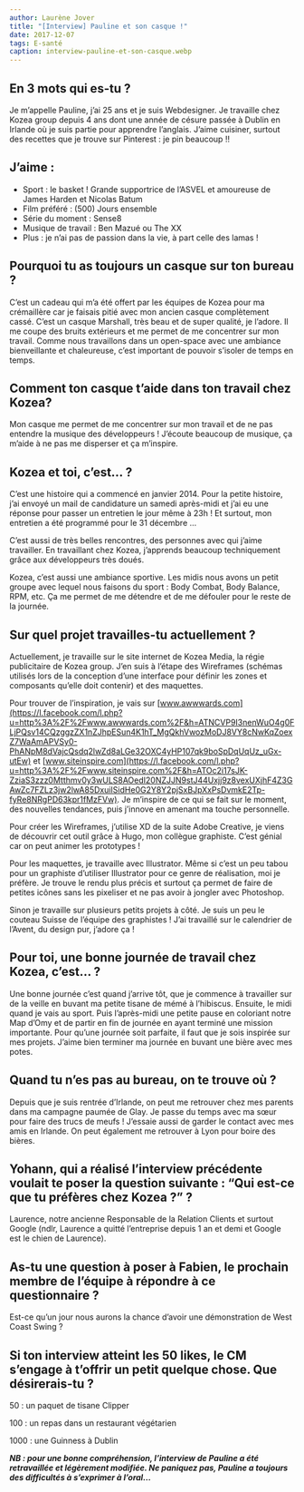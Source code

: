 ```yaml
---
author: Laurène Jover
title: "[Interview] Pauline et son casque !"
date: 2017-12-07
tags: E-santé
caption: interview-pauline-et-son-casque.webp
---
```


## En 3 mots qui es-tu ?

Je m’appelle Pauline, j’ai 25 ans et je suis Webdesigner. Je travaille chez Kozea group depuis 4 ans dont une année de césure passée à Dublin en Irlande où je suis partie pour apprendre l’anglais. J’aime cuisiner, surtout des recettes que je trouve sur Pinterest : je pin beaucoup !!

## J’aime :

- Sport : le basket ! Grande supportrice de l’ASVEL et amoureuse de James Harden et Nicolas Batum
- Film préféré : (500) Jours ensemble
- Série du moment : Sense8
- Musique de travail : Ben Mazué ou The XX
- Plus : je n’ai pas de passion dans la vie, à part celle des lamas !

## Pourquoi tu as toujours un casque sur ton bureau ?

C’est un cadeau qui m’a été offert par les équipes de Kozea pour ma crémaillère car je faisais pitié avec mon ancien casque complètement cassé. C’est un casque Marshall, très beau et de super qualité, je l’adore. Il me coupe des bruits extérieurs et me permet de me concentrer sur mon travail. Comme nous travaillons dans un open-space avec une ambiance bienveillante et chaleureuse, c’est important de pouvoir s’isoler de temps en temps.

## Comment ton casque t’aide dans ton travail chez Kozea?

Mon casque me permet de me concentrer sur mon travail et de ne pas entendre la musique des développeurs ! J’écoute beaucoup de musique, ça m’aide à ne pas me disperser et ça m’inspire.

## Kozea et toi, c’est… ?

C’est une histoire qui a commencé en janvier 2014. Pour la petite histoire, j’ai envoyé un mail de candidature un samedi après-midi et j’ai eu une réponse pour passer un entretien le jour même à 23h ! Et surtout, mon entretien a été programmé pour le 31 décembre …

C’est aussi de très belles rencontres, des personnes avec qui j’aime travailler. En travaillant chez Kozea, j’apprends beaucoup techniquement grâce aux développeurs très doués.

Kozea, c’est aussi une ambiance sportive. Les midis nous avons un petit groupe avec lequel nous faisons du sport : Body Combat, Body Balance, RPM, etc. Ça me permet de me détendre et de me défouler pour le reste de la journée.

## Sur quel projet travailles-tu actuellement ?

Actuellement, je travaille sur le site internet de Kozea Media, la régie publicitaire de Kozea group. J’en suis à l’étape des Wireframes (schémas utilisés lors de la conception d’une interface pour définir les zones et composants qu’elle doit contenir) et des maquettes.

Pour trouver de l’inspiration, je vais sur [www.awwwards.com](https://l.facebook.com/l.php?u=http%3A%2F%2Fwww.awwwards.com%2F&h=ATNCVP9I3nenWuO4g0FLjPQsv14CQzggzZX1nZJhpESun4K1hT_MgQkhVwozMoDJ8VY8cNwKqZoexZ7WaAmAPVSy0-PhANpM8dVajcQsdq2lwZd8aLGe32OXC4yHP107qk9boSpDqUqUz_uGx-utEw) et [www.siteinspire.com](https://l.facebook.com/l.php?u=http%3A%2F%2Fwww.siteinspire.com%2F&h=ATOc2i17sJK-ZziaS3zzz0Mtthmv0y3wULS8AOedI20NZJJN9stJ44Uxjj9z8vexUXjhF4Z3GAwZc7FZLz3jw2lwA85DxuiISidHe0G2Y8Y2pjSxBJpXxPsDvmkE2Tp-fyRe8NRgPD63kpr1fMzFVw). Je m’inspire de ce qui se fait sur le moment, des nouvelles tendances, puis j’innove en amenant ma touche personnelle.

Pour créer les Wireframes, j’utilise XD de la suite Adobe Creative, je viens de découvrir cet outil grâce à Hugo, mon collègue graphiste. C’est génial car on peut animer les prototypes !

Pour les maquettes, je travaille avec Illustrator. Même si c’est un peu tabou pour un graphiste d’utiliser Illustrator pour ce genre de réalisation, moi je préfère. Je trouve le rendu plus précis et surtout ça permet de faire de petites icônes sans les pixeliser et ne pas avoir à jongler avec Photoshop.

Sinon je travaille sur plusieurs petits projets à côté. Je suis un peu le couteau Suisse de l’équipe des graphistes ! J’ai travaillé sur le calendrier de l’Avent, du design pur, j’adore ça !

## Pour toi, une bonne journée de travail chez Kozea, c’est… ?

Une bonne journée c’est quand j’arrive tôt, que je commence à travailler sur de la veille en buvant ma petite tisane de mémé à l’hibiscus. Ensuite, le midi quand je vais au sport. Puis l’après-midi une petite pause en coloriant notre Map d’Omy et de partir en fin de journée en ayant terminé une mission importante. Pour qu’une journée soit parfaite, il faut que je sois inspirée sur mes projets. J’aime bien terminer ma journée en buvant une bière avec mes potes.

## Quand tu n’es pas au bureau, on te trouve où ?

Depuis que je suis rentrée d’Irlande, on peut me retrouver chez mes parents dans ma campagne paumée de Glay. Je passe du temps avec ma sœur pour faire des trucs de meufs ! J’essaie aussi de garder le contact avec mes amis en Irlande. On peut également me retrouver à Lyon pour boire des bières.

## Yohann, qui a réalisé l’interview précédente voulait te poser la question suivante : “Qui est-ce que tu préfères chez Kozea ?” ?

Laurence, notre ancienne Responsable de la Relation Clients et surtout Google (ndlr, Laurence a quitté l’entreprise depuis 1 an et demi et Google est le chien de Laurence).

## As-tu une question à poser à Fabien, le prochain membre de l’équipe à répondre à ce questionnaire ?

Est-ce qu’un jour nous aurons la chance d’avoir une démonstration de West Coast Swing ?

## Si ton interview atteint les 50 likes, le CM s’engage à t’offrir un petit quelque chose. Que désirerais-tu ?

50 : un paquet de tisane Clipper

100 : un repas dans un restaurant végétarien

1000 : une Guinness à Dublin

_**NB : pour une bonne compréhension, l’interview de Pauline a été retravaillée et légèrement modifiée. Ne paniquez pas, Pauline a toujours des difficultés à s’exprimer à l’oral…**_
